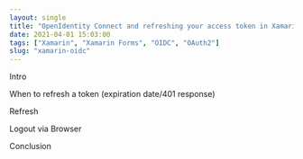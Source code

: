 ```yaml
---
layout: single
title: "OpenIdentity Connect and refreshing your access token in Xamarin Forms"
date: 2021-04-01 15:03:00
tags: ["Xamarin", "Xamarin Forms", "OIDC", "OAuth2"]
slug: "xamarin-oidc"
---
```


Intro

When to refresh a token (expiration date/401 response)

Refresh

Logout via Browser

Conclusion